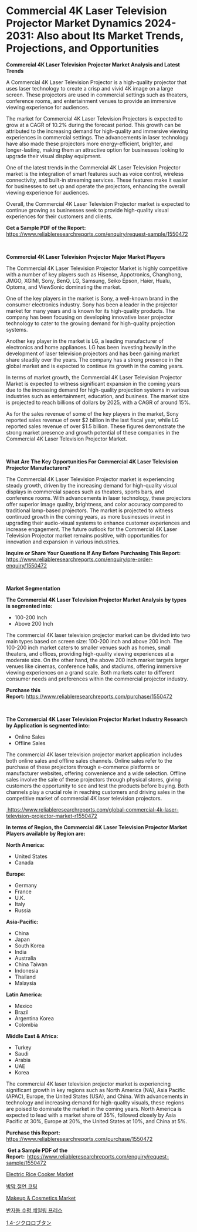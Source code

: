 <p><h1>Commercial 4K Laser Television Projector Market Dynamics 2024-2031: Also about Its Market Trends, Projections, and Opportunities</h1></p><p><strong>Commercial 4K Laser Television Projector Market Analysis and Latest Trends</strong></p>
<p><p>A Commercial 4K Laser Television Projector is a high-quality projector that uses laser technology to create a crisp and vivid 4K image on a large screen. These projectors are used in commercial settings such as theaters, conference rooms, and entertainment venues to provide an immersive viewing experience for audiences.</p><p>The market for Commercial 4K Laser Television Projectors is expected to grow at a CAGR of 10.2% during the forecast period. This growth can be attributed to the increasing demand for high-quality and immersive viewing experiences in commercial settings. The advancements in laser technology have also made these projectors more energy-efficient, brighter, and longer-lasting, making them an attractive option for businesses looking to upgrade their visual display equipment.</p><p>One of the latest trends in the Commercial 4K Laser Television Projector market is the integration of smart features such as voice control, wireless connectivity, and built-in streaming services. These features make it easier for businesses to set up and operate the projectors, enhancing the overall viewing experience for audiences.</p><p>Overall, the Commercial 4K Laser Television Projector market is expected to continue growing as businesses seek to provide high-quality visual experiences for their customers and clients.</p></p>
<p><strong>Get a Sample PDF of the Report:&nbsp;</strong> <a href="https://www.reliableresearchreports.com/enquiry/request-sample/1550472">https://www.reliableresearchreports.com/enquiry/request-sample/1550472</a></p>
<p>&nbsp;</p>
<p><strong>Commercial 4K Laser Television Projector Major Market Players</strong></p>
<p><p>The Commercial 4K Laser Television Projector Market is highly competitive with a number of key players such as Hisense, Appotronics, Changhong, JMGO, XGIMI, Sony, BenQ, LG, Samsung, Seiko Epson, Haier, Hualu, Optoma, and ViewSonic dominating the market. </p><p>One of the key players in the market is Sony, a well-known brand in the consumer electronics industry. Sony has been a leader in the projector market for many years and is known for its high-quality products. The company has been focusing on developing innovative laser projector technology to cater to the growing demand for high-quality projection systems.</p><p>Another key player in the market is LG, a leading manufacturer of electronics and home appliances. LG has been investing heavily in the development of laser television projectors and has been gaining market share steadily over the years. The company has a strong presence in the global market and is expected to continue its growth in the coming years.</p><p>In terms of market growth, the Commercial 4K Laser Television Projector Market is expected to witness significant expansion in the coming years due to the increasing demand for high-quality projection systems in various industries such as entertainment, education, and business. The market size is projected to reach billions of dollars by 2025, with a CAGR of around 15%.</p><p>As for the sales revenue of some of the key players in the market, Sony reported sales revenue of over $2 billion in the last fiscal year, while LG reported sales revenue of over $1.5 billion. These figures demonstrate the strong market presence and growth potential of these companies in the Commercial 4K Laser Television Projector Market.</p></p>
<p>&nbsp;</p>
<p><strong>What Are The Key Opportunities For Commercial 4K Laser Television Projector Manufacturers?</strong></p>
<p><p>The Commercial 4K Laser Television Projector market is experiencing steady growth, driven by the increasing demand for high-quality visual displays in commercial spaces such as theaters, sports bars, and conference rooms. With advancements in laser technology, these projectors offer superior image quality, brightness, and color accuracy compared to traditional lamp-based projectors. The market is projected to witness continued growth in the coming years, as more businesses invest in upgrading their audio-visual systems to enhance customer experiences and increase engagement. The future outlook for the Commercial 4K Laser Television Projector market remains positive, with opportunities for innovation and expansion in various industries.</p></p>
<p><strong>Inquire or Share Your Questions If Any Before Purchasing This Report:</strong> <a href="https://www.reliableresearchreports.com/enquiry/pre-order-enquiry/1550472">https://www.reliableresearchreports.com/enquiry/pre-order-enquiry/1550472</a></p>
<p>&nbsp;</p>
<p><strong>Market Segmentation</strong></p>
<p><strong>The Commercial 4K Laser Television Projector Market Analysis by types is segmented into:</strong></p>
<p><ul><li>100-200 Inch</li><li>Above 200 Inch</li></ul></p>
<p><p>The commercial 4K laser television projector market can be divided into two main types based on screen size: 100-200 inch and above 200 inch. The 100-200 inch market caters to smaller venues such as homes, small theaters, and offices, providing high-quality viewing experiences at a moderate size. On the other hand, the above 200 inch market targets larger venues like cinemas, conference halls, and stadiums, offering immersive viewing experiences on a grand scale. Both markets cater to different consumer needs and preferences within the commercial projector industry.</p></p>
<p><strong>Purchase this Report:&nbsp;</strong><a href="https://www.reliableresearchreports.com/purchase/1550472">https://www.reliableresearchreports.com/purchase/1550472</a></p>
<p>&nbsp;</p>
<p><strong>The Commercial 4K Laser Television Projector Market Industry Research by Application is segmented into:</strong></p>
<p><ul><li>Online Sales</li><li>Offline Sales</li></ul></p>
<p><p>The commercial 4K laser television projector market application includes both online sales and offline sales channels. Online sales refer to the purchase of these projectors through e-commerce platforms or manufacturer websites, offering convenience and a wide selection. Offline sales involve the sale of these projectors through physical stores, giving customers the opportunity to see and test the products before buying. Both channels play a crucial role in reaching customers and driving sales in the competitive market of commercial 4K laser television projectors.</p></p>
<p><a href="https://www.reliableresearchreports.com/global-commercial-4k-laser-television-projector-market-r1550472">&nbsp;https://www.reliableresearchreports.com/global-commercial-4k-laser-television-projector-market-r1550472</a></p>
<p><strong>In terms of Region, the Commercial 4K Laser Television Projector Market Players available by Region are:</strong></p>
<p>
    <p> <strong> North America: </strong>
        <ul>
            <li>United States</li>
            <li>Canada</li>
        </ul>
        </p> 
    <p> <strong> Europe: </strong>
        <ul>
            <li>Germany</li>
            <li>France</li>
            <li>U.K.</li>
            <li>Italy</li>
            <li>Russia</li>
        </ul>
        </p> 
    <p> <strong> Asia-Pacific: </strong>
        <ul>
            <li>China</li>
            <li>Japan</li>
            <li>South Korea</li>
            <li>India</li>
            <li>Australia</li>
            <li>China Taiwan</li>
            <li>Indonesia</li>
            <li>Thailand</li>
            <li>Malaysia</li>
        </ul>
        </p> 
    <p> <strong> Latin America: </strong>
        <ul>
            <li>Mexico</li>
            <li>Brazil</li>
            <li>Argentina Korea</li>
            <li>Colombia</li>
        </ul>
        </p> 
    <p> <strong> Middle East & Africa: </strong>
        <ul>
            <li>Turkey</li>
            <li>Saudi</li>
            <li>Arabia</li>
            <li>UAE</li>
            <li>Korea</li>
        </ul>
    </p>
    </p>
<p><p>The commercial 4K laser television projector market is experiencing significant growth in key regions such as North America (NA), Asia Pacific (APAC), Europe, the United States (USA), and China. With advancements in technology and increasing demand for high-quality visuals, these regions are poised to dominate the market in the coming years. North America is expected to lead with a market share of 35%, followed closely by Asia Pacific at 30%, Europe at 20%, the United States at 10%, and China at 5%.</p></p>
<p><strong>Purchase this Report: </strong><a href="https://www.reliableresearchreports.com/purchase/1550472">https://www.reliableresearchreports.com/purchase/1550472</a></p>
<p>&nbsp;<strong>Get a Sample PDF of the Report:&nbsp;&nbsp;</strong><a href="https://www.reliableresearchreports.com/enquiry/request-sample/1550472">https://www.reliableresearchreports.com/enquiry/request-sample/1550472</a></p>
<p><strong></strong></p>
<p><p><a href="https://github.com/Whitneyboyettebo9kiw7yr13/Market-Research-Report-List-3/blob/main/electric-rice-cooker-market.md">Electric Rice Cooker Market</a></p><p><a href="https://github.com/rsg307664904/Market-Research-Report-List-2/blob/main/2359708152859.md">박막 절연 코팅</a></p><p><a href="https://github.com/JeanneSawayn2023/Market-Research-Report-List-1/blob/main/makeup-cosmetics-market.md">Makeup & Cosmetics Market</a></p><p><a href="https://github.com/PercyHagernes9778/Market-Research-Report-List-2/blob/main/3406886152860.md">반자동 수평 베일링 프레스</a></p><p><a href="https://github.com/LizaHeller2023/Market-Research-Report-List-1/blob/main/3130255144914.md">1,4-ジクロロブタン</a></p></p>